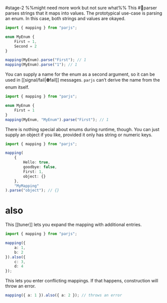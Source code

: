 #stage-2 %%might need more work but not sure what%%
This #🧩parser parses strings that it maps into values. The prototypical use-case is parsing an enum. In this case, both strings and values are okayed.

```ts title:mapping.ts
import { mapping } from "parjs";

enum MyEnum {
    First = 1,
    Second = 2
}

mapping(MyEnum).parse("First"); // 1
mapping(MyEnum).parse("1"); // 1
```

You can supply a name for the enum as a second argument, so it can be used in [[signal/fail|⛔fail]] messages. `parjs` can’t derive the name from the enum itself.

```ts title:mapping.name.ts
import { mapping } from "parjs";

enum MyEnum {
    First = 1
}
mapping(MyEnum, "MyEnum").parse("First"); // 1
```

There is nothing special about enums during runtime, though. You can just supply an object if you like, provided it only has string or numeric keys.

```ts title:mapping.object.ts
import { mapping } from "parjs";

mapping(
    {
        Hello: true,
        goodbye: false,
        First: 1,
        object: {}
    },
    "MyMapping"
).parse("object"); // {}
```

# also
This [[tuner]] lets you expand the mapping with additional entries.

```ts title:mapping.also.ts
import { mapping } from "parjs";

mapping({
    a: 1,
    b: 2
}).also({
    c: 3,
    d: 4
});
```

This lets you enter conflicting mappings. If that happens, construction will throw an error.

```ts title:mapping.also.conflict.ts
mapping({ a: 1 }).also({ a: 2 }); // throws an error
```
